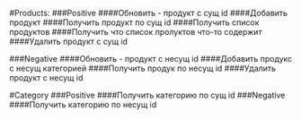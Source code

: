 #Products:
###Positive
####Обновить - продукт с сущ id
####Добавить продукт
####Получить продукт по сущ id
####Получить список продуктов
####Получить что список пролуктов что-то содержит
####Удалить продукт с сущ id

###Negative
####Обновить - продукт с несущ id
####Добавить продукс с несущ категорией
####Получить продук по несущ id
####Удалить продукт с несущ id


#Category
###Positive
####Получить категорию по сущ id
###Negative
####Получить категорию по несущ id
